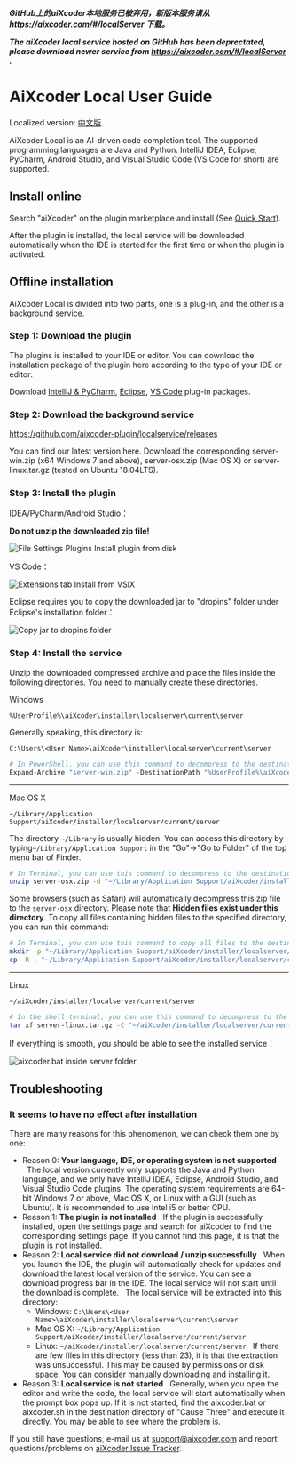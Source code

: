 ***GitHub上的aiXcoder本地服务已被弃用，新版本服务请从 https://aixcoder.com/#/localServer 下载。***

***The aiXcoder local service hosted on GitHub has been deprectated, please download newer service from https://aixcoder.com/#/localServer .***

# AiXcoder Local User Guide

Localized version: [中文版](https://github.com/aixcoder-plugin/localservice/blob/master/%E6%9C%AC%E5%9C%B0%E7%89%88aiXcoder%E4%BD%BF%E7%94%A8%E6%8C%87%E5%8D%97.md)

AiXcoder Local is an AI-driven code completion tool. The supported programming languages are Java and Python. IntelliJ IDEA, Eclipse, PyCharm, Android Studio, and Visual Studio Code (VS Code for short) are supported.

## Install online

Search "aiXcoder" on the plugin marketplace and install (See [Quick Start](https://github.com/aixcoder-plugin/doc/blob/master/README.md)).

After the plugin is installed, the local service will be downloaded automatically when the IDE is started for the first time or when the plugin is activated.

## Offline installation

AiXcoder Local is divided into two parts, one is a plug-in, and the other is a background service.

### Step 1: Download the plugin

The plugins is installed to your IDE or editor. You can download the installation package of the plugin here according to the type of your IDE or editor:

Download [IntelliJ & PyCharm](https://plugins.jetbrains.com/plugin/13574-aixcoder-ai-completion/), [Eclipse](https://marketplace.eclipse.org/content/aixcoder-ai-code-completer), [VS Code](https://marketplace.visualstudio.com/items?itemName=aixcoder-plugin.aixcoder&ssr=false#overview) plug-in packages.

### Step 2: Download the background service

https://github.com/aixcoder-plugin/localservice/releases

You can find our latest version here. Download the corresponding server-win.zip (x64 Windows 7 and above), server-osx.zip (Mac OS X) or server-linux.tar.gz (tested on Ubuntu 18.04LTS).

### Step 3: Install the plugin

IDEA/PyCharm/Android Studio：

**Do not unzip the downloaded zip file!**

![File Settings Plugins Install plugin from disk](https://github.com/aixcoder-plugin/localservice/raw/master/idea-install-zip.png)

VS Code：

![Extensions tab Install from VSIX](https://github.com/aixcoder-plugin/localservice/raw/master/vscode-install-vsix.png)

Eclipse requires you to copy the downloaded jar to "dropins" folder under Eclipse's installation folder：

![Copy jar to dropins folder](https://github.com/aixcoder-plugin/localservice/raw/master/eclipse-installed.png)

### Step 4: Install the service

Unzip the downloaded compressed archive and place the files inside the following directories. You need to manually create these directories.


Windows

`%UserProfile%\aiXcoder\installer\localserver\current\server`

Generally speaking, this directory is:

`C:\Users\<User Name>\aiXcoder\installer\localserver\current\server`

```powershell
# In PowerShell, you can use this command to decompress to the destination folder:
Expand-Archive "server-win.zip" -DestinationPath "%UserProfile%\aiXcoder\installer\localserver\current\server"
```

***

Mac OS X

`~/Library/Application Support/aiXcoder/installer/localserver/current/server`

The directory `~/Library` is usually hidden. You can access this directory by typing`~/Library/Application Support` in the "Go"->"Go to Folder" of the top menu bar of Finder.

```sh
# In Terminal, you can use this command to decompress to the destination folder:
unzip server-osx.zip -d "~/Library/Application Support/aiXcoder/installer/localserver/current/server"
```

Some browsers (such as Safari) will automatically decompress this zip file to the `server-osx` directory. Please note that **Hidden files exist under this directory**. To copy all files containing hidden files to the specified directory, you can run this command:

```sh
# In Terminal, you can use this command to copy all files to the destination folder:
mkdir -p "~/Library/Application Support/aiXcoder/installer/localserver/current/server"
cp -R . "~/Library/Application Support/aiXcoder/installer/localserver/current/server"
```

***

Linux

`~/aiXcoder/installer/localserver/current/server`

```sh
# In the shell terminal, you can use this command to decompress to the destination address:
tar xf server-linux.tar.gz -C "~/aiXcoder/installer/localserver/current/server"
```

If everything is smooth, you should be able to see the installed service：

![aixcoder.bat inside server folder](https://github.com/aixcoder-plugin/localservice/raw/master/local-installed.png)

## Troubleshooting

### It seems to have no effect after installation

There are many reasons for this phenomenon, we can check them one by one:

* Reason 0: **Your language, IDE, or operating system is not supported**
  The local version currently only supports the Java and Python language, and we only have IntelliJ IDEA, Eclipse, Android Studio, and Visual Studio Code plugins. The operating system requirements are 64-bit Windows 7 or above, Mac OS X, or Linux with a GUI (such as Ubuntu). It is recommended to use Intel i5 or better CPU.
* Reason 1: **The plugin is not installed**
  If the plugin is successfully installed, open the settings page and search for aiXcoder to find the corresponding settings page. If you cannot find this page, it is that the plugin is not installed.
* Reason 2: **Local service did not download / unzip successfully**
  When you launch the IDE, the plugin will automatically check for updates and download the latest local version of the service. You can see a download progress bar in the IDE. The local service will not start until the download is complete.
  The local service will be extracted into this directory:
    * Windows: `C:\Users\<User Name>\aiXcoder\installer\localserver\current\server`
    * Mac OS X: `~/Library/Application Support/aiXcoder/installer/localserver/current/server`
    * Linux: `~/aiXcoder/installer/localserver/current/server`
  If there are few files in this directory (less than 23), it is that the extraction was unsuccessful. This may be caused by permissions or disk space. You can consider manually downloading and installing it.
* Reason 3: **Local service is not started**
  Generally, when you open the editor and write the code, the local service will start automatically when the prompt box pops up. If it is not started, find the aixcoder.bat or aixcoder.sh in the destination directory of "Cause Three" and execute it directly. You may be able to see where the problem is.

If you still have questions, e-mail us at support@aixcoder.com and report questions/problems on [aiXcoder Issue Tracker](https://github.com/aixcoder-plugin/issue-tracker).
